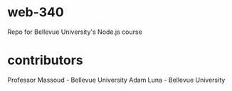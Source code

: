 # web-340
Repo for Bellevue University's Node.js course

# contributors
Professor Massoud - Bellevue University
Adam Luna - Bellevue University